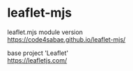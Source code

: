 # leaflet-mjs
leaflet.mjs module version  
https://code4sabae.github.io/leaflet-mjs/  

base project 'Leaflet'    
https://leafletjs.com/  

